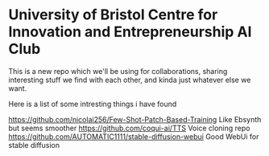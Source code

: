 # University of Bristol Centre for Innovation and Entrepreneurship AI Club
This is a new repo which we'll be using for collaborations, sharing interesting stuff we find with each other, and kinda just whatever else we want. 



Here is a list of some intresting things i have found

  https://github.com/nicolai256/Few-Shot-Patch-Based-Training
    Like Ebsynth but seems smoother
  https://github.com/coqui-ai/TTS
    Voice cloning repo
   https://github.com/AUTOMATIC1111/stable-diffusion-webui
    Good WebUi for stable diffusion
    
